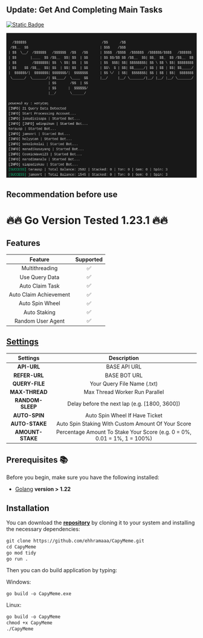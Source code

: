 ## Update: Get And Completing Main Tasks

[![Static Badge](https://img.shields.io/badge/Telegram-Bot%20Link-Link?style=for-the-badge&logo=Telegram&logoColor=white&logoSize=auto&color=blue)](https://t.me/the_capybara_meme_bot/start?startapp=c749201405a471872c338164f3727bdc)

![demo](https://raw.githubusercontent.com/ehhramaaa/CapyMeme/main/assets/Sunny_20240913_164813.png)

## Recommendation before use

# 🔥🔥 Go Version Tested 1.23.1 🔥🔥

## Features

|        Feature         | Supported |
| :--------------------: | :-------: |
|     Multithreading     |    ✅     |
|     Use Query Data     |    ✅     |
|    Auto Claim Task     |    ✅     |
| Auto Claim Achievement |    ✅     |
|    Auto Spin Wheel     |    ✅     |
|      Auto Staking      |    ✅     |
|   Random User Agent    |    ✅     |

## [Settings](https://github.com/ehhramaaa/agent301/blob/main/config.yml)

|     Settings     |                               Description                                |
| :--------------: | :----------------------------------------------------------------------: |
|   **API-URL**    |                               BASE API URL                               |
|  **REFER-URL**   |                               BASE BOT URL                               |
|  **QUERY-FILE**  |                       Your Query File Name (.txt)                        |
|  **MAX-THREAD**  |                      Max Thread Worker Run Parallel                      |
| **RANDOM-SLEEP** |              Delay before the next lap (e.g. [1800, 3600])               |
|  **AUTO-SPIN**   |                      Auto Spin Wheel If Have Ticket                      |
|  **AUTO-STAKE**  |            Auto Spin Staking With Custom Amount Of Your Score            |
| **AMOUNT-STAKE** | Percentage Amount To Stake Your Score (e.g. 0 = 0%, 0.01 = 1%, 1 = 100%) |

## Prerequisites 📚

Before you begin, make sure you have the following installed:

- [Golang](https://go.dev/doc/install) **version > 1.22**

## Installation

You can download the [**repository**](https://github.com/ehhramaaa/agent301.git) by cloning it to your system and installing the necessary dependencies:

```shell
git clone https://github.com/ehhramaaa/CapyMeme.git
cd CapyMeme
go mod tidy
go run .
```

Then you can do build application by typing:

Windows:

```shell
go build -o CapyMeme.exe
```

Linux:

```shell
go build -o CapyMeme
chmod +x CapyMeme
./CapyMeme
```
